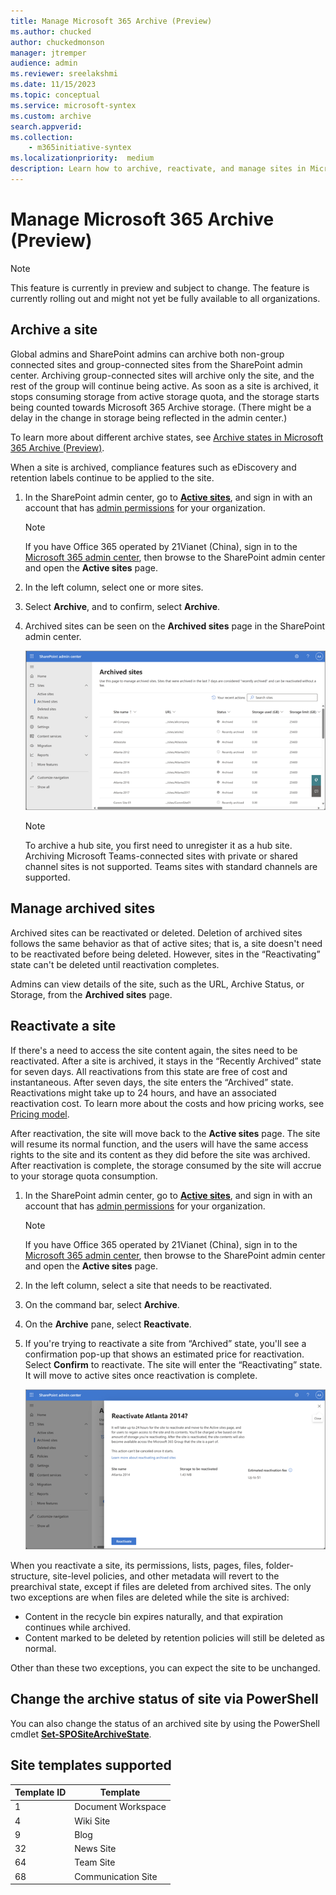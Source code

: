 ```yaml
---
title: Manage Microsoft 365 Archive (Preview)
ms.author: chucked
author: chuckedmonson
manager: jtremper
audience: admin
ms.reviewer: sreelakshmi
ms.date: 11/15/2023
ms.topic: conceptual
ms.service: microsoft-syntex
ms.custom: archive
search.appverid:
ms.collection:
    - m365initiative-syntex
ms.localizationpriority:  medium
description: Learn how to archive, reactivate, and manage sites in Microsoft 365 Archive.
---
```


# Manage Microsoft 365 Archive (Preview)

> [!NOTE]
> This feature is currently in preview and subject to change. The feature is currently rolling out and might not yet be fully available to all organizations.

## Archive a site

Global admins and SharePoint admins can archive both non-group connected sites and group-connected sites from the SharePoint admin center. Archiving group-connected sites will archive only the site, and the rest of the group will continue being active. As soon as a site is archived, it stops consuming storage from active storage quota, and the storage starts being counted towards Microsoft 365 Archive storage. (There might be a delay in the change in storage being reflected in the admin center.)

To learn more about different archive states, see [Archive states in Microsoft 365 Archive (Preview)](archive-states.md).

When a site is archived, compliance features such as eDiscovery and retention labels continue to be applied to the site.

1. In the SharePoint admin center, go to [**Active sites**](https://go.microsoft.com/fwlink/?linkid=2185220), and sign in with an account that has [admin permissions](/sharepoint/sharepoint-admin-role) for your organization.

   > [!NOTE]
   > If you have Office 365 operated by 21Vianet (China), sign in to the [Microsoft 365 admin center](https://go.microsoft.com/fwlink/p/?linkid=850627), then browse to the SharePoint admin center and open the **Active sites** page.

2. In the left column, select one or more sites.

3. Select **Archive**, and to confirm, select **Archive**.

4. Archived sites can be seen on the **Archived sites** page in the SharePoint admin center.

    ![Screenshot of the Archived sites page in the SharePoint admin center.](../../media/content-understanding/archived-sites-page.png)

    > [!NOTE]
    > To archive a hub site, you first need to unregister it as a hub site. Archiving Microsoft Teams-connected sites with private or shared channel sites is not supported. Teams sites with standard channels are supported.

## Manage archived sites

Archived sites can be reactivated or deleted. Deletion of archived sites follows the same behavior as that of active sites; that is, a site doesn't need to be reactivated before being deleted. However, sites in the “Reactivating” state can't be deleted until reactivation completes.

Admins can view details of the site, such as the URL, Archive Status, or Storage, from the **Archived sites** page.

## Reactivate a site

If there's a need to access the site content again, the sites need to be reactivated. After a site is archived, it stays in the “Recently Archived” state for seven days. All reactivations from this state are free of cost and instantaneous. After seven days, the site enters the “Archived” state. Reactivations might take up to 24 hours, and have an associated reactivation cost. To learn more about the costs and how pricing works, see [Pricing model](archive-pricing.md).

After reactivation, the site will move back to the **Active sites** page. The site will resume its normal function, and the users will have the same access rights to the site and its content as they did before the site was archived. After reactivation is complete, the storage consumed by the site will accrue to your storage quota consumption.

1. In the SharePoint admin center, go to [**Active sites**](https://go.microsoft.com/fwlink/?linkid=2185220), and sign in with an account that has [admin permissions](/sharepoint/sharepoint-admin-role) for your organization.

   > [!NOTE]
   > If you have Office 365 operated by 21Vianet (China), sign in to the [Microsoft 365 admin center](https://go.microsoft.com/fwlink/p/?linkid=850627), then browse to the SharePoint admin center and open the **Active sites** page.

2. In the left column, select a site that needs to be reactivated.

3. On the command bar, select **Archive**.

4. On the **Archive** pane, select **Reactivate**.

5. If you're trying to reactivate a site from “Archived” state, you'll see a confirmation pop-up that shows an estimated price for reactivation. Select **Confirm** to reactivate. The site will enter the “Reactivating” state. It will move to active sites once reactivation is complete.

    ![Screenshot of an example site that you are reactivating in the SharePoint admin center.](../../media/content-understanding/reactivate-site-example.png)

When you reactivate a site, its permissions, lists, pages, files, folder-structure, site-level policies, and other metadata will revert to the prearchival state, except if files are deleted from archived sites. The only two exceptions are when files are deleted while the site is archived:

- Content in the recycle bin expires naturally, and that expiration continues while archived.
- Content marked to be deleted by retention policies will still be deleted as normal.

Other than these two exceptions, you can expect the site to be unchanged.  

## Change the archive status of site via PowerShell

You can also change the status of an archived site by using the PowerShell cmdlet [**Set-SPOSiteArchiveState**](/powershell/module/sharepoint-online/set-spositearchivestate?view=sharepoint-ps).

## Site templates supported

|Template ID  |Template  |
|---------|---------|
|1     |Document Workspace  |
|4     |Wiki Site           |
|9     |Blog                |
|32    |News Site           |
|64    |Team Site           |
|68    |Communication Site  |

 
<!---
|Template ID  |Template  |
|---------|---------|
|0     |Global         |
|1     |Team Site         |
|2     |Meeting Workspace         |
|4     |Wiki Site         |
|7     |Document Center         |
|53     |Publishing Site         |
|60     |         |
|61     |Visio Process Repository         |
|64     |Group         |
|68     |Site Page Publishing / Comms Site         |
|95     |Developer Site         |
|2009     |Team Site – SharePoint Online configuration         |
|6001     |Content Center         |
|6115     |Project Site         |
|6215     |Microsoft Project Site         |
|14483     |Records Center         |
--->